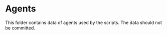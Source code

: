 # Agents

This folder contains data of agents used by the scripts.
The data should not be committed.
